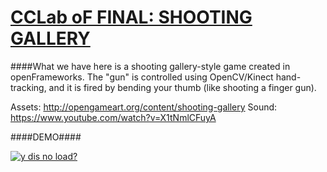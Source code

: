 # <u>CCLab oF FINAL: SHOOTING GALLERY</u>

####What we have here is a shooting gallery-style game created in openFrameworks.  The "gun" is controlled using OpenCV/Kinect hand-tracking, and it is fired by bending your thumb (like shooting a finger gun).

Assets: http://opengameart.org/content/shooting-gallery
Sound: https://www.youtube.com/watch?v=X1tNmlCFuyA


####DEMO####

[![y dis no load?](http://genuson.com/wp-content/uploads/2015/11/Screen-Shot-2015-11-30-at-3.43.29-PM.png)](https://www.youtube.com/watch?v=voxLnRWhfFs)
